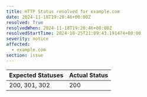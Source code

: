 ```yaml
---
title: HTTP Status resolved for example.com
date: 2024-11-18T19:20:46+00:00Z
resolved: True
resolvedWhen: 2024-11-18T19:20:46+00:00Z
resolvedStartTime: 2024-10-25T21:09:43.191474+00:00
severity: notice
affected:
  - example.com
section: issue
---
```


| Expected Statuses | Actual Status  |
|-------------------|----------------|
| 200, 301, 302 | 200 |
